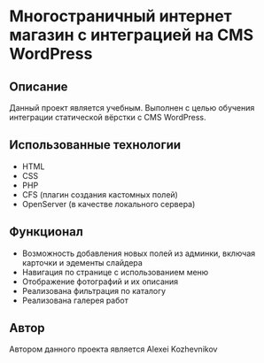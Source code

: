 
# Многостраничный интернет магазин с интеграцией на CMS WordPress

## Описание
Данный проект является учебным. Выполнен с целью обучения интеграции статической вёрстки с CMS WordPress.

## Использованные технологии
- HTML
- CSS
- PHP
- CFS (плагин создания кастомных полей)
- OpenServer (в качестве локального сервера)

## Функционал
- Возможность добавления новых полей из админки, включая карточки и эдементы слайдера
- Навигация по странице с использованием меню
- Отображение фотографий и их описания
- Реализована фильтрация по каталогу
- Реализована галерея работ

## Автор
Автором данного проекта является Alexei Kozhevnikov